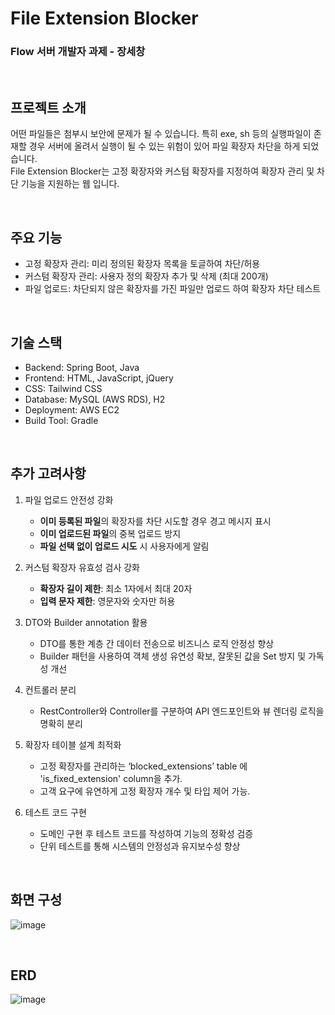 # File Extension Blocker

### Flow 서버 개발자 과제 - 장세창

<br>

## 프로젝트 소개
어떤 파일들은 첨부시 보안에 문제가 될 수 있습니다. 특히 exe, sh 등의 실행파일이 존재할 경우 서버에 올려서 실행이 될 수 있는 위험이 있어 파일 확장자 차단을 하게 되었습니다.<br>
File Extension Blocker는 고정 확장자와 커스텀 확장자를 지정하여 확장자 관리 및 차단 기능을 지원하는 웹 입니다.
 

<br>

## 주요 기능
- 고정 확장자 관리: 미리 정의된 확장자 목록을 토글하여 차단/허용
- 커스텀 확장자 관리: 사용자 정의 확장자 추가 및 삭제 (최대 200개)
- 파일 업로드: 차단되지 않은 확장자를 가진 파일만 업로드 하여 확장자 차단 테스트


<br>

## 기술 스택
- Backend: Spring Boot, Java
- Frontend: HTML, JavaScript, jQuery
- CSS: Tailwind CSS
- Database: MySQL (AWS RDS), H2
- Deployment: AWS EC2
- Build Tool: Gradle


<br>

## 추가 고려사항
1. 파일 업로드 안전성 강화
    - **이미 등록된 파일**의 확장자를 차단 시도할 경우 경고 메시지 표시
    - **이미 업로드된 파일**의 중복 업로드 방지
    - **파일 선택 없이 업로드 시도** 시 사용자에게 알림
      
2. 커스텀 확장자 유효성 검사 강화
    - **확장자 길이 제한**: 최소 1자에서 최대 20자
    - **입력 문자 제한**: 영문자와 숫자만 허용
      
3. DTO와 Builder annotation 활용
    - DTO를 통한 계층 간 데이터 전송으로 비즈니스 로직 안정성 향상
    - Builder 패턴을 사용하여 객체 생성 유연성 확보, 잘못된 값을 Set 방지 및 가독성 개선
      
4. 컨트롤러 분리
    - RestController와 Controller를 구분하여 API 엔드포인트와 뷰 렌더링 로직을 명확히 분리
    
5. 확장자 테이블 설계 최적화
    - 고정 확장자를 관리하는 ‘blocked_extensions’ table 에 'is_fixed_extension' column을 추가.
    - 고객 요구에 유연하게 고정 확장자 개수 및 타입 제어 가능.
    
6. 테스트 코드 구현
    - 도메인 구현 후 테스트 코드를 작성하여 기능의 정확성 검증
    - 단위 테스트를 통해 시스템의 안정성과 유지보수성 향상


<br>

## 화면 구성 
![image](https://github.com/sehan528/file_extension_blocker/assets/71550827/b9fc28c2-9b6b-4d0c-a34b-90b4fbb19301)

<br>

## ERD
![image](https://github.com/sehan528/file_extension_blocker/assets/71550827/10ba7240-7168-4d4a-9f7b-53e955210c94)


<br><br>

